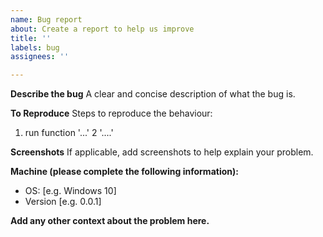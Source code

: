 ```yaml
---
name: Bug report
about: Create a report to help us improve
title: ''
labels: bug
assignees: ''

---
```


**Describe the bug**
A clear and concise description of what the bug is.

**To Reproduce**
Steps to reproduce the behaviour:
1. run function '...'
2 '....'

**Screenshots**
If applicable, add screenshots to help explain your problem.

**Machine (please complete the following information):**
 - OS: [e.g. Windows 10]
 - Version [e.g. 0.0.1]

**Add any other context about the problem here.**
